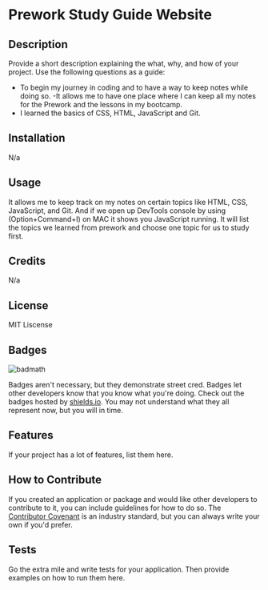 # Prework Study Guide Website

## Description

Provide a short description explaining the what, why, and how of your project. Use the following questions as a guide:
- To begin my journey in coding and to have a way to keep notes while doing so. 
-It allows me to have one place where I can keep all my notes for the Prework and the lessons in my bootcamp.
- I learned the basics of CSS, HTML, JavaScript and Git.  

## Installation

N/a

## Usage

It allows me to keep track on my notes on certain topics like HTML, CSS, JavaScript, and Git. And if we open up DevTools console by using (Option+Command+I) on MAC it shows you JavaScript running. It will list the topics we learned from prework and choose one topic for us to study first.


## Credits

N/a

## License

MIT Liscense

## Badges

![badmath](https://img.shields.io/github/languages/top/nielsenjared/badmath)

Badges aren't necessary, but they demonstrate street cred. Badges let other developers know that you know what you're doing. Check out the badges hosted by [shields.io](https://shields.io/). You may not understand what they all represent now, but you will in time.

## Features

If your project has a lot of features, list them here.

## How to Contribute

If you created an application or package and would like other developers to contribute to it, you can include guidelines for how to do so. The [Contributor Covenant](https://www.contributor-covenant.org/) is an industry standard, but you can always write your own if you'd prefer.

## Tests

Go the extra mile and write tests for your application. Then provide examples on how to run them here.